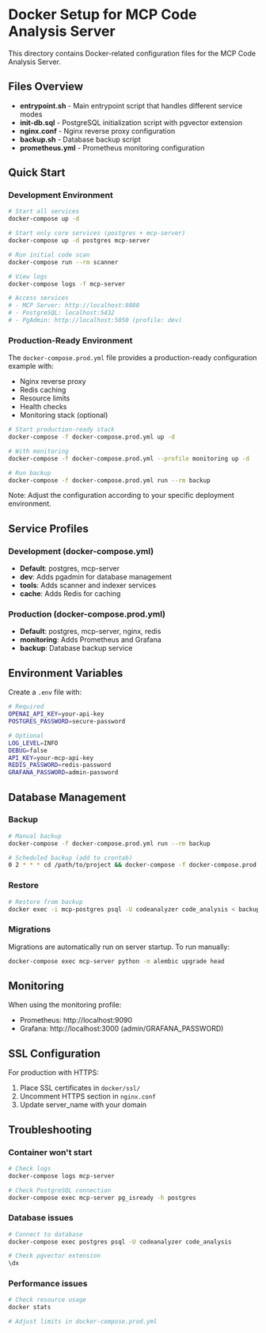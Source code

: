 # Docker Setup for MCP Code Analysis Server

This directory contains Docker-related configuration files for the MCP Code Analysis Server.

## Files Overview

- **entrypoint.sh** - Main entrypoint script that handles different service modes
- **init-db.sql** - PostgreSQL initialization script with pgvector extension
- **nginx.conf** - Nginx reverse proxy configuration
- **backup.sh** - Database backup script
- **prometheus.yml** - Prometheus monitoring configuration

## Quick Start

### Development Environment

```bash
# Start all services
docker-compose up -d

# Start only core services (postgres + mcp-server)
docker-compose up -d postgres mcp-server

# Run initial code scan
docker-compose run --rm scanner

# View logs
docker-compose logs -f mcp-server

# Access services
# - MCP Server: http://localhost:8080
# - PostgreSQL: localhost:5432
# - PgAdmin: http://localhost:5050 (profile: dev)
```

### Production-Ready Environment

The `docker-compose.prod.yml` file provides a production-ready configuration example with:
- Nginx reverse proxy
- Redis caching
- Resource limits
- Health checks
- Monitoring stack (optional)

```bash
# Start production-ready stack
docker-compose -f docker-compose.prod.yml up -d

# With monitoring
docker-compose -f docker-compose.prod.yml --profile monitoring up -d

# Run backup
docker-compose -f docker-compose.prod.yml run --rm backup
```

Note: Adjust the configuration according to your specific deployment environment.

## Service Profiles

### Development (docker-compose.yml)
- **Default**: postgres, mcp-server
- **dev**: Adds pgadmin for database management
- **tools**: Adds scanner and indexer services
- **cache**: Adds Redis for caching

### Production (docker-compose.prod.yml)
- **Default**: postgres, mcp-server, nginx, redis
- **monitoring**: Adds Prometheus and Grafana
- **backup**: Database backup service

## Environment Variables

Create a `.env` file with:

```bash
# Required
OPENAI_API_KEY=your-api-key
POSTGRES_PASSWORD=secure-password

# Optional
LOG_LEVEL=INFO
DEBUG=false
API_KEY=your-mcp-api-key
REDIS_PASSWORD=redis-password
GRAFANA_PASSWORD=admin-password
```

## Database Management

### Backup
```bash
# Manual backup
docker-compose -f docker-compose.prod.yml run --rm backup

# Scheduled backup (add to crontab)
0 2 * * * cd /path/to/project && docker-compose -f docker-compose.prod.yml run --rm backup
```

### Restore
```bash
# Restore from backup
docker exec -i mcp-postgres psql -U codeanalyzer code_analysis < backup.sql
```

### Migrations
Migrations are automatically run on server startup. To run manually:
```bash
docker-compose exec mcp-server python -m alembic upgrade head
```

## Monitoring

When using the monitoring profile:
- Prometheus: http://localhost:9090
- Grafana: http://localhost:3000 (admin/GRAFANA_PASSWORD)

## SSL Configuration

For production with HTTPS:

1. Place SSL certificates in `docker/ssl/`
2. Uncomment HTTPS section in `nginx.conf`
3. Update server_name with your domain

## Troubleshooting

### Container won't start
```bash
# Check logs
docker-compose logs mcp-server

# Check PostgreSQL connection
docker-compose exec mcp-server pg_isready -h postgres
```

### Database issues
```bash
# Connect to database
docker-compose exec postgres psql -U codeanalyzer code_analysis

# Check pgvector extension
\dx
```

### Performance issues
```bash
# Check resource usage
docker stats

# Adjust limits in docker-compose.prod.yml
```